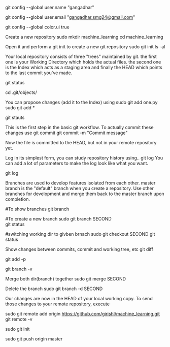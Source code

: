 git config --global user.name "gangadhar"

git config --global user.email "gangadhar.smg24@gmail.com"

git config --global color.ui true


Create a new repository
sudo mkdir machine_learning
cd machine_learning

Open it and perform a 
 git init to create a new git repository
sudo git init
ls -al

Your local repository consists of three "trees" maintained by git. the first one is your Working Directory which holds the actual files. the second one is the Index which acts as a staging area and finally the HEAD which points to the last commit you've made.

git status

cd .git/objects/

You can propose changes (add it to the Index) using
sudo git add one.py
sudo git add *

git stauts

This is the first step in the basic git workflow. To actually commit these changes use
git commit
git commit -m "Commit message"

Now the file is committed to the HEAD, but not in your remote repository yet. 

Log in its simplest form, you can study repository history using.. git log
You can add a lot of parameters to make the log look like what you want.  

git log


Branches are used to develop features isolated from each other. master branch is the "default" branch when you create a repository. Use other branches for development and merge them back to the master branch upon completion. 

#To show branches
git branch

#To create a new branch
sudo git branch SECOND	
git status


#switching working dir to givben brnach
sudo git checkout SECOND
git status





Show changes between commits, commit and working tree, etc
git diff


git add -p

git branch -v


Merge both dir(branch) together
sudo git merge SECOND


Delete the branch
sudo git branch -d SECOND

Our changes are now in the HEAD of your local working copy. To send those changes to your remote repository, execute 

sudo git remote add origin  https://github.com/girishl/machine_learning.git
git remote -v

sudo git init

sudo git push origin master













